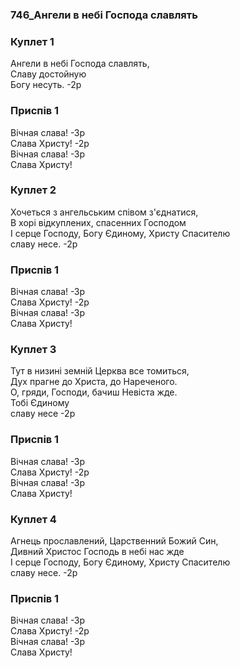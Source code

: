 ### 746_Ангели в небі Господа славлять
### Куплет 1
Ангели в небі Господа славлять, <br/>Славу достойную <br/>Богу несуть. -2р
### Приспів 1
Вічная слава! -Зр<br/>Слава Христу! -2р<br/>Вічная слава! -Зр<br/>Слава Христу!
### Куплет 2
Хочеться з ангельським співом з'єднатися, <br/>В хорі відкуплених, спасенних Господом <br/>І серце Господу, Богу Єдиному, Христу Спасителю <br/>славу несе. -2р
### Приспів 1
Вічная слава! -Зр<br/>Слава Христу! -2р<br/>Вічная слава! -Зр<br/>Слава Христу!
### Куплет 3
Тут в низині земній Церква все томиться, <br/>Дух прагне до Христа, до Нареченого. <br/>О, гряди, Господи, бачиш Невіста жде. <br/>Тобі Єдиному<br/>славу несе -2р
### Приспів 1
Вічная слава! -Зр<br/>Слава Христу! -2р<br/>Вічная слава! -Зр<br/>Слава Христу!
### Куплет 4
Агнець прославлений, Царственний Божий Син, <br/>Дивний Христос Господь в небі нас жде <br/>І серце Господу, Богу Єдиному, Христу Спасителю<br/>славу несе. -2р
### Приспів 1
Вічная слава! -Зр<br/>Слава Христу! -2р<br/>Вічная слава! -Зр<br/>Слава Христу!
